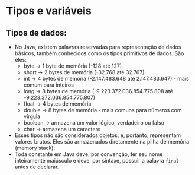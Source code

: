 # Tipos e variáveis

## Tipos de dados:
- No Java, existem palavras reservadas para representação de dados básicos, também conhecidos como os tipos primitivos de dados. São eles:
	- byte -> 1 byte de memória (-128 até 127)
	- short -> 2 bytes de memória (-32.768 até 32.767)
	- int -> 4 bytes de memória (-2.147.483.648 até 2.147.483.647) - mais comum para inteiros
	- long -> 8 bytes de memória (-9.223.372.036.854.775.808 até -9.223.372.036.854.775.807)
	- float -> 4 bytes de memória 
	- double ->  8 bytes de memória - mais comuns para números com vírgula
	- boolean -> armazena um valor lógico, verdadeiro ou falso
	- char -> armazena um caractere
- Esses tipos não são considerados objetos, e, portanto, representam valores brutos. Eles são armazenados diretamente na pilha de memória (memory stack).
- Toda constante em Java deve, por convenção, ter seu nome inteiramente maiúsculo e deve, por sintaxe, possuir a palavra `final` antes de declarar.